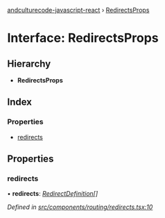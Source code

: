 [andculturecode-javascript-react](../README.md) › [RedirectsProps](redirectsprops.md)

# Interface: RedirectsProps

## Hierarchy

-   **RedirectsProps**

## Index

### Properties

-   [redirects](redirectsprops.md#redirects)

## Properties

### redirects

• **redirects**: _[RedirectDefinition](redirectdefinition.md)[]_

_Defined in [src/components/routing/redirects.tsx:10](https://github.com/AndcultureCode/AndcultureCode.JavaScript.React/blob/93d00e6/src/components/routing/redirects.tsx#L10)_
